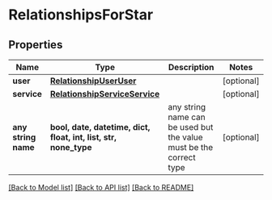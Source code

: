# RelationshipsForStar


## Properties
Name | Type | Description | Notes
------------ | ------------- | ------------- | -------------
**user** | [**RelationshipUserUser**](RelationshipUserUser.md) |  | [optional] 
**service** | [**RelationshipServiceService**](RelationshipServiceService.md) |  | [optional] 
**any string name** | **bool, date, datetime, dict, float, int, list, str, none_type** | any string name can be used but the value must be the correct type | [optional]

[[Back to Model list]](../README.md#documentation-for-models) [[Back to API list]](../README.md#documentation-for-api-endpoints) [[Back to README]](../README.md)


